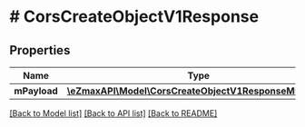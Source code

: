 # # CorsCreateObjectV1Response

## Properties

Name | Type | Description | Notes
------------ | ------------- | ------------- | -------------
**mPayload** | [**\eZmaxAPI\Model\CorsCreateObjectV1ResponseMPayload**](CorsCreateObjectV1ResponseMPayload.md) |  |

[[Back to Model list]](../../README.md#models) [[Back to API list]](../../README.md#endpoints) [[Back to README]](../../README.md)
